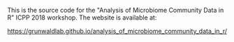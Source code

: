 This is the source code for the "Analysis of Microbiome Community Data in R" ICPP 2018 workshop. 
The website is available at: 

https://grunwaldlab.github.io/analysis_of_microbiome_community_data_in_r/